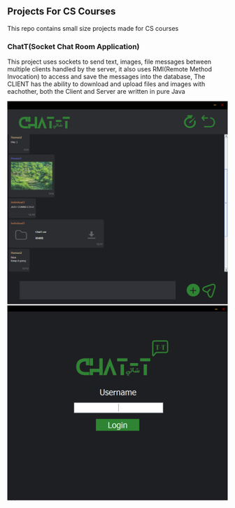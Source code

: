 
## Projects For CS Courses
This repo contains small size projects made for CS courses

### ChatT(Socket Chat Room Application)
This project uses sockets to send text, images, file messages between multiple clients handled by the server, it also uses RMI(Remote Method Invocation) to access and save the messages into the database, The CLIENT has the ability to download and upload files and images with eachother, both the Client and Server are written in pure Java

<p align="center">
<img src="data/examples/ChatT/ChatScreen.png" width="570"/>
<img src="data/examples/ChatT/LoginScreen.png" width="570"/>
</p>
